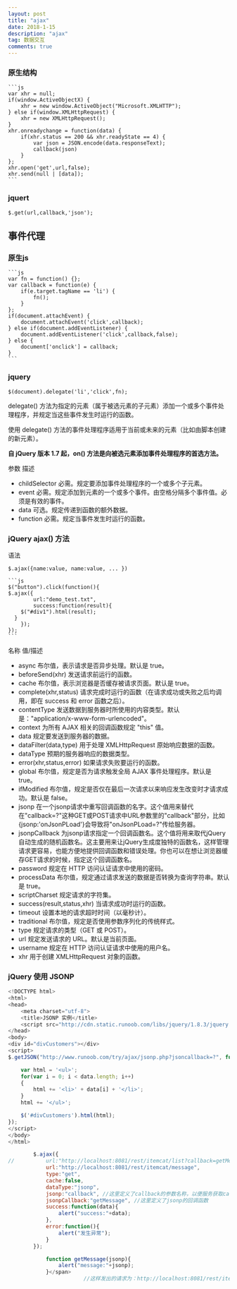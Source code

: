 ```yaml
---
layout: post
title: "ajax"
date: 2018-1-15
description: "ajax"
tag: 数据交互
comments: true
---
```


### 原生结构

	```js
	var xhr = null;
	if(window.ActiveObjectX) {
		xhr = new window.ActiveObject("Microsoft.XMLHTTP");
	} else if(window.XMLHttpRequest) {
		xhr = new XMLHttpRequest();
	}
	xhr.onreadychange = function(data) {
		if(xhr.status == 200 && xhr.readyState == 4) {
			var json = JSON.encode(data.responseText);
			callback(json)
		}
	};
	xhr.open('get',url,false);
	xhr.send(null | [data]);
	```

### jquert

`$.get(url,callback,'json');`

## 事件代理

### 原生js

	```js
	var fn = function() {};
	var callback = function(e) {
		if(e.target.tagName == 'li') {
			fn();
		}
	};
	if(document.attachEvent) {
		document.attachEvent('click',callback);
	} else if(document.addEventListener) {
		document.addEventListener('click',callback,false);
	} else {
		document['onclick'] = callback;
	}
	```

### jquery

`$(document).delegate('li','click',fn);`

delegate() 方法为指定的元素（属于被选元素的子元素）添加一个或多个事件处理程序，并规定当这些事件发生时运行的函数。

使用 delegate() 方法的事件处理程序适用于当前或未来的元素（比如由脚本创建的新元素）。

**自 jQuery 版本 1.7 起，on() 方法是向被选元素添加事件处理程序的首选方法。**


参数	描述
- childSelector	必需。规定要添加事件处理程序的一个或多个子元素。
- event	必需。规定添加到元素的一个或多个事件。由空格分隔多个事件值。必须是有效的事件。
- data	可选。规定传递到函数的额外数据。
- function	必需。规定当事件发生时运行的函数。

### jQuery ajax() 方法

语法

`$.ajax({name:value, name:value, ... })`


	```js
	$("button").click(function(){
    $.ajax({
			url:"demo_test.txt",
			success:function(result){
        $("#div1").html(result);
      }
		});
	});
	```

名称	值/描述
- async	布尔值，表示请求是否异步处理。默认是 true。
- beforeSend(xhr)	发送请求前运行的函数。
- cache	布尔值，表示浏览器是否缓存被请求页面。默认是 true。
- complete(xhr,status)	请求完成时运行的函数（在请求成功或失败之后均调用，即在 success 和 error 函数之后）。
- contentType	发送数据到服务器时所使用的内容类型。默认是："application/x-www-form-urlencoded"。
- context	为所有 AJAX 相关的回调函数规定 "this" 值。
- data	规定要发送到服务器的数据。
- dataFilter(data,type)	用于处理 XMLHttpRequest 原始响应数据的函数。
- dataType	预期的服务器响应的数据类型。
- error(xhr,status,error)	如果请求失败要运行的函数。
- global	布尔值，规定是否为请求触发全局 AJAX 事件处理程序。默认是 true。
- ifModified	布尔值，规定是否仅在最后一次请求以来响应发生改变时才请求成功。默认是 false。
- jsonp	在一个jsonp请求中重写回调函数的名字。这个值用来替代在"callback=?"这种GET或POST请求中URL参数里的"callback"部分，比如{jsonp:'onJsonPLoad'}会导致将"onJsonPLoad=?"传给服务器。
- jsonpCallback	为jsonp请求指定一个回调函数名。这个值将用来取代jQuery自动生成的随机函数名。这主要用来让jQuery生成度独特的函数名，这样管理请求更容易，也能方便地提供回调函数和错误处理。你也可以在想让浏览器缓存GET请求的时候，指定这个回调函数名。
- password	规定在 HTTP 访问认证请求中使用的密码。
- processData	布尔值，规定通过请求发送的数据是否转换为查询字符串。默认是 true。
- scriptCharset	规定请求的字符集。
- success(result,status,xhr)	当请求成功时运行的函数。
- timeout	设置本地的请求超时时间（以毫秒计）。
- traditional	布尔值，规定是否使用参数序列化的传统样式。
- type	规定请求的类型（GET 或 POST）。
- url	规定发送请求的 URL。默认是当前页面。
- username	规定在 HTTP 访问认证请求中使用的用户名。
- xhr	用于创建 XMLHttpRequest 对象的函数。


### jQuery 使用 JSONP

```js
<!DOCTYPE html>
<html>
<head>
    <meta charset="utf-8">
    <title>JSONP 实例</title>
    <script src="http://cdn.static.runoob.com/libs/jquery/1.8.3/jquery.js"></script>    
</head>
<body>
<div id="divCustomers"></div>
<script>
$.getJSON("http://www.runoob.com/try/ajax/jsonp.php?jsoncallback=?", function(data) {

    var html = '<ul>';
    for(var i = 0; i < data.length; i++)
    {
        html += '<li>' + data[i] + '</li>';
    }
    html += '</ul>';

    $('#divCustomers').html(html);
});
</script>
</body>
</html>
```

```js
        $.ajax({  
//          url:"http://localhost:8081/rest/itemcat/list?callback=getMessage",  
            url:"http://localhost:8081/rest/itemcat/message",      
            type:"get",  
            cache:false,  
            dataType:"jsonp",  
            jsonp:"callback", //这里定义了callback的参数名称，以便服务获取callback的函数名即getMessage  
            jsonpCallback:"getMessage", //这里定义了jsonp的回调函数  
            success:function(data){  
                alert("success:"+data);  
            },  
            error:function(){  
                alert("发生异常");  
            }  
        });  

            function getMessage(jsonp){  
                alert("message:"+jsonp);  
            }</span>  
						//这样发出的请求为：http://localhost:8081/rest/itemcat/message?callback=getMessage
```
